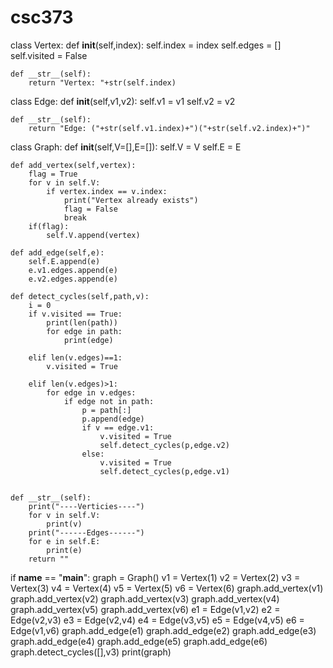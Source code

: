 # csc373

class Vertex:
    def __init__(self,index):
        self.index = index
        self.edges = []
        self.visited = False

    def __str__(self):
        return "Vertex: "+str(self.index)

class Edge:
    def __init__(self,v1,v2):
        self.v1 = v1
        self.v2 = v2
        
    def __str__(self):
        return "Edge: ("+str(self.v1.index)+")("+str(self.v2.index)+")"
        
class Graph:
    def __init__(self,V=[],E=[]):
        self.V = V
        self.E = E

    def add_vertex(self,vertex):
        flag = True
        for v in self.V:
            if vertex.index == v.index:
                print("Vertex already exists")
                flag = False
                break
        if(flag):
            self.V.append(vertex)

    def add_edge(self,e):
        self.E.append(e)
        e.v1.edges.append(e)
        e.v2.edges.append(e)

    def detect_cycles(self,path,v):
        i = 0
        if v.visited == True:
            print(len(path))
            for edge in path:
                print(edge)
        
        elif len(v.edges)==1:
            v.visited = True
            
        elif len(v.edges)>1:
            for edge in v.edges:
                if edge not in path:
                    p = path[:]
                    p.append(edge)
                    if v == edge.v1:
                        v.visited = True
                        self.detect_cycles(p,edge.v2)
                    else:
                        v.visited = True
                        self.detect_cycles(p,edge.v1)
           

    def __str__(self):
        print("----Verticies----")
        for v in self.V:
            print(v)
        print("------Edges------")
        for e in self.E:
            print(e)
        return ""

if __name__ == "__main__":
    graph = Graph()
    v1 = Vertex(1)
    v2 = Vertex(2)
    v3 = Vertex(3)
    v4 = Vertex(4)
    v5 = Vertex(5)
    v6 = Vertex(6)
    graph.add_vertex(v1)
    graph.add_vertex(v2)
    graph.add_vertex(v3)
    graph.add_vertex(v4)
    graph.add_vertex(v5)
    graph.add_vertex(v6)
    e1 = Edge(v1,v2)
    e2 = Edge(v2,v3)
    e3 = Edge(v2,v4)
    e4 = Edge(v3,v5)
    e5 = Edge(v4,v5)
    e6 = Edge(v1,v6)
    graph.add_edge(e1)
    graph.add_edge(e2)
    graph.add_edge(e3)
    graph.add_edge(e4)
    graph.add_edge(e5)
    graph.add_edge(e6)
    graph.detect_cycles([],v3)
    print(graph)




    
    
